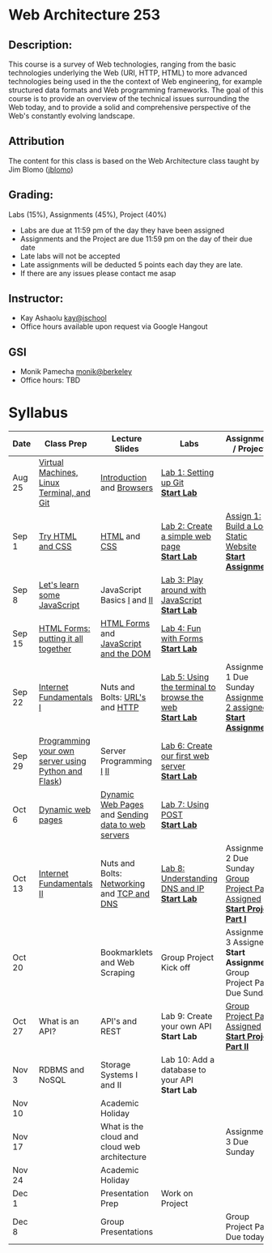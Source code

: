 # Web Architecture 253

## Description: 
This course is a survey of Web technologies, ranging from the basic technologies underlying the Web (URI, HTTP, HTML) to more advanced technologies being used in the the context of Web engineering, for example structured data formats and Web programming frameworks. The goal of this course is to provide an overview of the technical issues surrounding the Web today, and to provide a solid and comprehensive perspective of the Web's constantly evolving landscape.

## Attribution
The content for this class is based on the Web Architecture class taught by Jim Blomo ([jblomo](https://github.com/jblomo))

## Grading:
Labs (15%), Assignments (45%), Project (40%)
 - Labs are due at 11:59 pm of the day they have been assigned
 - Assignments and the Project are due 11:59 pm on the day of their due date
 - Late labs will not be accepted
 - Late assignments will be deducted 5 points each day they are late.
 - If there are any issues please contact me asap

## Instructor:
 - Kay Ashaolu <kay@ischool>
 - Office hours available upon request via Google Hangout
  
## GSI
 - Monik Pamecha <monik@berkeley>
 - Office hours: TBD

# Syllabus

|  Date |  Class Prep | Lecture Slides | Labs | Assignments / Projects |
|---|---|---|---|---|
| Aug 25 | [Virtual Machines, Linux Terminal, and Git](https://kayashaolu.github.io/webarch/html/Class%20Prep%201%20-%20Virtual%20Machines,%20Linux%20Terminal,%20and%20Git.html) | [Introduction](https://kayashaolu.github.io/webarch/html/Lecture%201%20-%20Introduction.html) and [Browsers](https://kayashaolu.github.io/webarch/html/Lecture%202%20-%20What%20is%20a%20web%20browser.html) | [Lab 1: Setting up Git](https://github.com/kayashaolu/webarch-lab-1)<br />**[Start Lab](https://bcourses.berkeley.edu/courses/1465770/assignments/7825536)** | | 
| Sep 1 | [Try HTML and CSS](https://kayashaolu.github.io/webarch/html/Class%20Prep%202%20-%20Try%20HTML%20and%20CSS.html) | [HTML](https://kayashaolu.github.io/webarch/html/Lecture%203%20-%20HTML.html) and [CSS](https://kayashaolu.github.io/webarch/html/Lecture%204%20-%20CSS.html) | [Lab 2: Create a simple web page](https://github.com/kayashaolu/webarch-lab-2)<br />**[Start Lab](https://bcourses.berkeley.edu/courses/1465770/assignments/7827990)** | [Assign 1: Build a Local Static Website](https://github.com/kayashaolu/webarch-assign-1)<br />**[Start Assignment](https://bcourses.berkeley.edu/courses/1465770/assignments/7828217)** |
| Sep 8 | [Let's learn some JavaScript](https://kayashaolu.github.io/webarch/html/Class%20Prep%203%20-%20Let's%20learn%20some%20JavaScript.html) | JavaScript Basics [I](https://kayashaolu.github.io/webarch/html/Lecture%205%20-%20JavaScript%20Basics%20I.html) and [II](https://kayashaolu.github.io/webarch/html/Lecture%206%20-%20JavaScript%20Basics%20II.html) | [Lab 3: Play around with JavaScript](https://github.com/kayashaolu/webarch-lab-3)<br />**[Start Lab](https://bcourses.berkeley.edu/courses/1465770/assignments/7830045)** | |
| Sep 15 | [HTML Forms: putting it all together](https://kayashaolu.github.io/webarch/html/Class%20Prep%204%20-%20HTML%20Forms:%20putting%20it%20all%20together.html) | [HTML Forms](https://kayashaolu.github.io/webarch/html/Lecture%207%20-%20HTML%20Forms.html) and [JavaScript and the DOM](https://kayashaolu.github.io/webarch/html/Lecture%208%20-%20JavaScript%20and%20the%20DOM.html) | [Lab 4: Fun with Forms](https://github.com/kayashaolu/webarch-lab-4)<br />**[Start Lab](https://bcourses.berkeley.edu/courses/1465770/assignments/7832060)** | |
| Sep 22 | [Internet Fundamentals I](https://kayashaolu.github.io/webarch/html/Class%20Prep%205%20-%20Internet%20Fundamentals%20I.html) | Nuts and Bolts: [URL's](https://kayashaolu.github.io/webarch/html/Lecture%209%20-%20Nuts%20and%20Bolts:%20URL's.html) and [HTTP](https://kayashaolu.github.io/webarch/html/Lecture%2010%20-%20Nuts%20and%20Bolts:%20HTTP.html) | [Lab 5: Using the terminal to browse the web](https://github.com/kayashaolu/webarch-lab-5)<br />[**Start Lab**](https://bcourses.berkeley.edu/courses/1465770/assignments/7834038) | Assignment 1 Due Sunday<br />[Assignment 2 assigned](https://github.com/kayashaolu/webarch-assign-2)<br />[**Start Assignment**](https://bcourses.berkeley.edu/courses/1465770/assignments/7834934)  |
| Sep 29 | [Programming your own server using Python and Flask](https://kayashaolu.github.io/webarch/html/Class%20Prep%206%20-%20Programming%20your%20own%20server%20using%20Python%20and%20Flask.html))  | Server Programming [I](https://kayashaolu.github.io/webarch/html/Lecture%2011%20-%20Server%20Programming%20I.html) [II](https://kayashaolu.github.io/webarch/html/Lecture%2012%20-%20Server%20Programming%20II.html) | [Lab 6: Create our first web server](https://github.com/kayashaolu/webarch-lab-6)<br />[**Start Lab**](https://bcourses.berkeley.edu/courses/1465770/assignments/7835722) | |
| Oct 6 | [Dynamic web pages](https://kayashaolu.github.io/webarch/html/Class%20Prep%207%20-%20Dynamic%20Web%20Pages.html) | [Dynamic Web Pages](https://kayashaolu.github.io/webarch/html/Lecture%2013%20-%20Dynamic%20Web%20Pages.html) and [Sending data to web servers](https://kayashaolu.github.io/webarch/html/Lecture%2014%20-%20Sending%20data%20to%20web%20servers.html) | [Lab 7: Using POST](https://github.com/kayashaolu/webarch-lab-7)<br />[**Start Lab**](https://bcourses.berkeley.edu/courses/1465770/assignments/7837159) | |
| Oct 13 | [Internet Fundamentals II](https://kayashaolu.github.io/webarch/html/Class%20Prep%208%20-%20Internet%20Fundamentals%20II.html) | Nuts and Bolts: [Networking](https://kayashaolu.github.io/webarch/html/Lecture%2015%20-%20Networking) and [TCP and DNS](https://kayashaolu.github.io/webarch/html/Lecture%2016%20-%20TCP%20and%20DNS) | [Lab 8: Understanding DNS and IP](https://github.com/kayashaolu/webarch-lab-8)<br />[**Start Lab**](https://bcourses.berkeley.edu/courses/1465770/assignments/7838596)  | Assignment 2 Due Sunday<br /> [Group Project Part 1 Assigned](https://github.com/kayashaolu/webarch-project)<br />[**Start Project Part I**](https://bcourses.berkeley.edu/courses/1465770/assignments/7836542) |
| Oct 20 | | Bookmarklets and Web Scraping | Group Project Kick off | Assignment 3 Assigned<br />**Start Assignment** <br /> Group Project Part 1 Due Sunday |
| Oct 27 | What is an API?  | API's and REST | Lab 9: Create your own API<br/>**Start Lab**  |   [Group Project Part 2 Assigned](https://github.com/kayashaolu/webarch-project) <br />[**Start Project Part II**](https://bcourses.berkeley.edu/courses/1465770/assignments/7836543) |
| Nov 3 | RDBMS and NoSQL | Storage Systems I and II | Lab 10: Add a database to your API<br />**Start Lab** | |
| Nov 10 |  |  Academic Holiday | | |
| Nov 17 | | What is the cloud and cloud web architecture |  | Assignment 3 Due Sunday |
| Nov 24 | | Academic Holiday | | |
| Dec 1 | | Presentation Prep | Work on Project | |
| Dec 8 | | Group Presentations | | Group Project Part 2 Due today |

